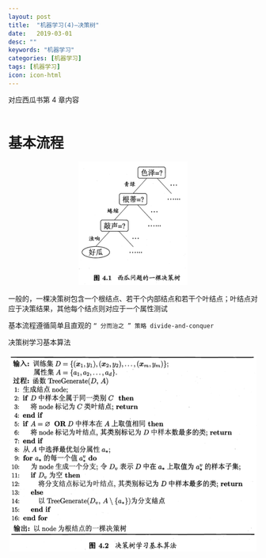 ```yaml
---
layout: post
title:  "机器学习(4)—决策树"
date:   2019-03-01
desc: ""
keywords: "机器学习"
categories: [机器学习]
tags: [机器学习]
icon: icon-html
---
```

对应西瓜书第 4 章内容
<br />
<br />

# 基本流程

<div align="center"><img src="https://raw.githubusercontent.com/Tianye-Zheng/Tianye-Zheng.github.io/master/PostPictures/2019-03/1.png" width = "220" height =
"250" /></div>

一般的，一棵决策树包含一个根结点、若干个内部结点和若干个叶结点；叶结点对应于决策结果，其他每个结点则对应于一个属性测试

基本流程遵循简单且直观的 `“ 分而治之 ” 策略 divide-and-conquer`

决策树学习基本算法

<div align="center"><img src="https://raw.githubusercontent.com/Tianye-Zheng/Tianye-Zheng.github.io/master/PostPictures/2019-03/2.png" width = "500" height =
"400" /></div>


